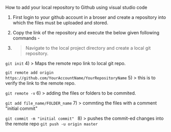 How to add your local repository to Github using visual studio code

1)  First login to your github account in a broser and create a repository 
    into which the files must be uploaded and stored.
2)  Copy the link of the repository and execute the below given following commands -

3) > Navigate to the local project directory and create a local git repository.

```git init```
4) > Maps the remote repo link to local git repo.

```git remote add origin https://github.com/YourAccountName/YourRepositoryName```
5) > this is to verify the link to the remote repo.

```git remote -v```
6) > adding the files or folders to be commited.

```git add file_name/FOLDER_name```
7) > commting the files with a comment "initial commit"

```git commit -m "initial commit" ```
8) > pushes the commit-ed changes into the remote repo
```git push -u origin master```
